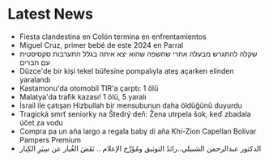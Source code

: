 # Latest News
-  Fiesta clandestina en Colón termina en enfrentamientos
-  Miguel Cruz, primer bebé de este 2024 en Parral
-  שקלה להתגרש מבעלה אחרי שחשפה שהוא יצא איתה בגלל התערבות סקסיסטית עם חברים
-  Düzce'de bir kişi tekel büfesine pompalıyla ateş açarken elinden yaralandı
-  Kastamonu'da otomobil TIR'a çarptı: 1 ölü
-  Malatya'da trafik kazası! 1 ölü, 5 yaralı
-  İsrail ile çatışan Hizbullah bir mensubunun daha öldüğünü duyurdu
-  Tragická smrť seniorky na Štedrý deň: Žena utrpela šok, keď zbadala účet za vodu
-  Compra pa un aña largo a regala baby di aña Khi-Zion Capellan Bolivar Pampers Premium
-  الدكتور عبدالرحمن الشبيلي..رائدُ التوثيق ومُؤَرِّخ الإعلام .. نَفَضَ الغُبار عن سِيَرِ الكِبار

